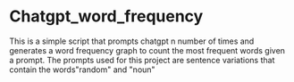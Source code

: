 # Chatgpt_word_frequency
This is a simple script that prompts chatgpt n number of times and generates a word frequency graph to count the most frequent words given a prompt. The prompts used for this project are sentence variations that contain the words"random" and "noun"
